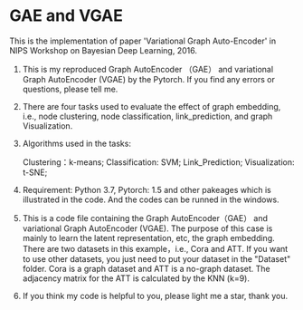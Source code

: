 # GAE and VGAE
This is the implementation of paper 'Variational Graph Auto-Encoder' in NIPS Workshop on Bayesian Deep Learning, 2016. 

1. This is my reproduced Graph AutoEncoder （GAE） and variational Graph AutoEncoder (VGAE) by the Pytorch. If you find any errors or questions, please tell me.

2. There are four tasks used to evaluate the effect of graph embedding, i.e., node clustering, node classification, link_prediction, and graph Visualization.

3. Algorithms used in the tasks:

      Clustering：k-means; 
      Classification: SVM; 
      Link_Prediction;
      Visualization: t-SNE;

4. Requirement: Python 3.7, Pytorch: 1.5 and other pakeages which is illustrated in the code. And the codes can be runned in the windows.

5. This is a code file containing the Graph AutoEncoder（GAE） and variational Graph AutoEncoder (VGAE). 
The purpose of this case is mainly to learn the latent representation, etc, the graph embedding. There are two datasets in this example，i.e., Cora and ATT. If you want to use other datasets, you just need to put your dataset in the "Dataset" folder. Cora is a graph dataset and ATT is a no-graph dataset. The adjacency matrix for the ATT is calculated by the KNN (k=9).

6. If you think my code is helpful to you, please light me a star, thank you.

